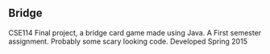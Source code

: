 ## Bridge

CSE114 Final project, a bridge card game made using Java. 
A First semester assignment. Probably some scary looking code.
Developed Spring 2015
